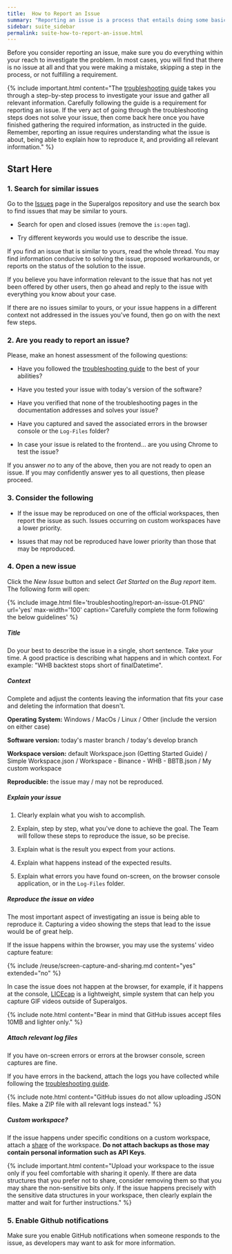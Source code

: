 ```yaml
---
title:  How to Report an Issue
summary: "Reporting an issue is a process that entails doing some basic research, carefully describing how to reproduce the issue, and gathering crucial information."
sidebar: suite_sidebar
permalink: suite-how-to-report-an-issue.html
---
```


Before you consider reporting an issue, make sure you do everything within your reach to investigate the problem. In most cases, you will find that there is no issue at all and that you were making a mistake, skipping a step in the process, or not fulfilling a requirement.

{% include important.html content="The [troubleshooting guide](suite-how-to-troubleshoot-an-issue.html) takes you through a step-by-step process to investigate your issue and gather all relevant information. Carefully following the guide is a requirement for reporting an issue. If the very act of going through the troubleshooting steps does not solve your issue, then come back here once you have finished gathering the required information, as instructed in the guide. Remember, reporting an issue requires understanding what the issue is about, being able to explain how to reproduce it, and providing all relevant information." %}

## Start Here

### 1. Search for similar issues

Go to the <a href="https://github.com/Superalgos/Superalgos/issues" rel="nofollow" rel="noopener" target="_blank">Issues</a> page in the Superalgos repository and use the search box to find issues that may be similar to yours.

* Search for open and closed issues (remove the ```is:open``` tag).

* Try different keywords you would use to describe the issue.

If you find an issue that is similar to yours, read the whole thread. You may find information conducive to solving the issue, proposed workarounds, or reports on the status of the solution to the issue.

If you believe you have information relevant to the issue that has not yet been offered by other users, then go ahead and reply to the issue with everything you know about your case.

If there are no issues similar to yours, or your issue happens in a different context not addressed in the issues you've found, then go on with the next few steps.

### 2. Are you ready to report an issue?

Please, make an honest assessment of the following questions:

* Have you followed the [troubleshooting guide](suite-how-to-troubleshoot-an-issue.html) to the best of your abilities?

* Have you tested your issue with today's version of the software?

* Have you verified that none of the troubleshooting pages in the documentation addresses and solves your issue?

* Have you captured and saved the associated errors in the browser console or the ```Log-Files``` folder?

* In case your issue is related to the frontend... are you using Chrome to test the issue?

If you answer *no* to any of the above, then you are not ready to open an issue. If you may confidently answer yes to all questions, then please proceed.

### 3. Consider the following

* If the issue may be reproduced on one of the official workspaces, then report the issue as such. Issues occurring on custom workspaces have a lower priority.

* Issues that may not be reproduced have lower priority than those that may be reproduced.

### 4. Open a new issue

Click the *New Issue* button and select *Get Started* on the *Bug report* item. The following form will open:

{% include image.html file='troubleshooting/report-an-issue-01.PNG' url='yes' max-width='100' caption='Carefully complete the form following the below guidelines' %}

##### Title

Do your best to describe the issue in a single, short sentence. Take your time. A good practice is describing what happens and in which context. For example: "WHB backtest stops short of finalDatetime".

##### Context

Complete and adjust the contents leaving the information that fits your case and deleting the information that doesn't.

**Operating System:** Windows / MacOs / Linux / Other (include the version on either case)

**Software version:** today's master branch / today's develop branch 

**Workspace version:** default Workspace.json (Getting Started Guide) / Simple Workspace.json / Workspace - Binance - WHB - BBTB.json / My custom workspace 

**Reproducible:** the issue may / may not be reproduced.

##### Explain your issue

1. Clearly explain what you wish to accomplish.

1. Explain, step by step, what you've done to achieve the goal. The Team will follow these steps to reproduce the issue, so be precise.

1. Explain what is the result you expect from your actions.

1. Explain what happens instead of the expected results.

1. Explain what errors you have found on-screen, on the browser console application, or in the ```Log-Files``` folder.

##### Reproduce the issue on video

The most important aspect of investigating an issue is being able to reproduce it. Capturing a video showing the steps that lead to the issue would be of great help.

If the issue happens within the browser, you may use the systems' video capture feature:

{% include /reuse/screen-capture-and-sharing.md content="yes" extended="no" %}

In case the issue does not happen at the browser, for example, if it happens at the console, <a href="https://www.cockos.com/licecap/" rel="nofollow" rel="noopener" target="_blank">LICEcap</a> is a lightweight, simple system that can help you capture GIF videos outside of Superalgos.

{% include note.html content="Bear in mind that GitHub issues accept files 10MB and lighter only." %}

##### Attach relevant log files

If you have on-screen errors or errors at the browser console, screen captures are fine.

If you have errors in the backend, attach the logs you have collected while following the [troubleshooting guide](suite-how-to-troubleshoot-an-issue.html#9-may-this-be-an-issue-with-the-backend-application).

{% include note.html content="GitHub issues do not allow uploading JSON files. Make a ZIP file with all relevant logs instead." %}

##### Custom workspace?

If the issue happens under specific conditions on a custom workspace, attach a [share](suite-shares.html) of the workspace. **Do not attach backups as those may contain personal information such as API Keys**. 

{% include important.html content="Upload your workspace to the issue only if you feel comfortable with sharing it openly. If there are data structures that you prefer not to share, consider removing them so that you may share the non-sensitive bits only. If the issue happens precisely with the sensitive data structures in your workspace, then clearly explain the matter and wait for further instructions." %}
 
### 5. Enable Github notifications

Make sure you enable GitHub notifications when someone responds to the issue, as developers may want to ask for more information.